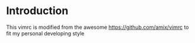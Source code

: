 # Introduction

This vimrc is modified from the awesome https://github.com/amix/vimrc to fit my personal developing style 
